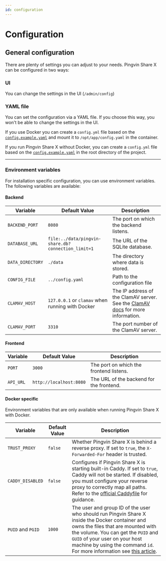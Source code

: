 ```yaml
---
id: configuration
---
```


# Configuration

## General configuration

There are plenty of settings you can adjust to your needs. Pingvin Share X can be configured in two ways:

### UI

You can change the settings in the UI (`/admin/config`)

### YAML file

You can set the configuration via a YAML file. If you choose this way, you won't be able to change the settings in the UI.

If you use Docker you can create a `config.yml` file based on the [`config.example.yaml`](https://github.com/smp46/pingvin-share-x/blob/main/config.example.yaml) and mount it to `/opt/app/config.yaml` in the container.

If you run Pingvin Share X without Docker, you can create a `config.yml` file based on the [`config.example.yaml`](https://github.com/smp46/pingvin-share-x/blob/main/config.example.yaml) in the root directory of the project.

---

### Environment variables

For installation specific configuration, you can use environment variables. The following variables are available:

#### Backend

| Variable         | Default Value                                      | Description                                                                                              |
| ---------------- | -------------------------------------------------- | -------------------------------------------------------------------------------------------------------- |
| `BACKEND_PORT`   | `8080`                                             | The port on which the backend listens.                                                                   |
| `DATABASE_URL`   | `file:../data/pingvin-share.db?connection_limit=1` | The URL of the SQLite database.                                                                          |
| `DATA_DIRECTORY` | `./data`                                           | The directory where data is stored.                                                                      |
| `CONFIG_FILE`    | `../config.yaml`                                   | Path to the configuration file                                                                           |
| `CLAMAV_HOST`    | `127.0.0.1` or `clamav` when running with Docker   | The IP address of the ClamAV server. See the [ClamAV docs](integrations.md#clamav) for more information. |
| `CLAMAV_PORT`    | `3310`                                             | The port number of the ClamAV server.                                                                    |

#### Frontend

| Variable  | Default Value           | Description                              |
| --------- | ----------------------- | ---------------------------------------- |
| `PORT`    | `3000`                  | The port on which the frontend listens.  |
| `API_URL` | `http://localhost:8080` | The URL of the backend for the frontend. |

#### Docker specific

Environment variables that are only available when running Pingvin Share X with Docker.

| Variable          | Default Value | Description                                                                                                                                                                                                                                                                                                                                                                     |
| ----------------- | ------------- | ------------------------------------------------------------------------------------------------------------------------------------------------------------------------------------------------------------------------------------------------------------------------------------------------------------------------------------------------------------------------------- |
| `TRUST_PROXY`     | `false`       | Whether Pingvin Share X is behind a reverse proxy. If set to `true`, the `X-Forwarded-For` header is trusted.                                                                                                                                                                                                                                                                   |
| `CADDY_DISABLED`  | `false`       | Configures if Pingvin Share X is starting built-in Caddy. If set to `true`, Caddy will not be started. If disabled, you must configure your reverse proxy to correctly map all paths. Refer to the [official Caddyfile](https://github.com/smp46/pingvin-share-x/blob/main/reverse-proxy/Caddyfile) for guidance.                                                               |
| `PUID` and `PGID` | `1000`        | The user and group ID of the user who should run Pingvin Share X inside the Docker container and owns the files that are mounted with the volume. You can get the `PUID` and `GUID` of your user on your host machine by using the command `id`. For more information see [this article](https://docs.linuxserver.io/general/understanding-puid-and-pgid/#using-the-variables). |
